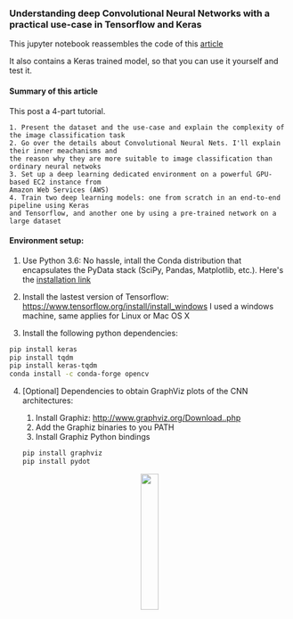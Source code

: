 ### Understanding deep Convolutional Neural Networks with a practical use-case in Tensorflow and Keras

This jupyter notebook reassembles the code of this <a href="https://ahmedbesbes.com/understanding-deep-convolutional-neural-networks-with-a-practical-use-case-in-tensorflow-and-keras.html">
article </a>

It also contains a Keras trained model, so that you can use it yourself and test it. 


#### Summary of this article

This post a 4-part tutorial. 

    1. Present the dataset and the use-case and explain the complexity of the image classification task
    2. Go over the details about Convolutional Neural Nets. I'll explain their inner meachanisms and 
    the reason why they are more suitable to image classification than ordinary neural netwoks
    3. Set up a deep learning dedicated environment on a powerful GPU-based EC2 instance from 
    Amazon Web Services (AWS)
    4. Train two deep learning models: one from scratch in an end-to-end pipeline using Keras 
    and Tensorflow, and another one by using a pre-trained network on a large dataset

####  Environment setup: 

1. Use Python 3.6: No hassle, intall the Conda distribution that encapsulates the PyData stack (SciPy, Pandas, Matplotlib, etc.). Here's the <a href="https://www.anaconda.com/download/#download">installation link<a> 
2. Install the lastest version of Tensorflow: https://www.tensorflow.org/install/install_windows
  I used a windows machine, same applies for Linux or Mac OS X

3. Install the following python dependencies:

```bash
pip install keras
pip install tqdm
pip install keras-tqdm
conda install -c conda-forge opencv 
```

4. [Optional] Dependencies to obtain GraphViz plots of the CNN architectures: 

    1. Install Graphiz: http://www.graphviz.org/Download..php
    2. Add the Graphiz binaries to you  PATH
    3. Install Graphiz Python bindings
    ```bash
    pip install graphviz  
    pip install pydot  
    ```
  
<p align="center">
<img src="https://ahmedbesbes.com/images/model.png" width="25%"></img
</p>
